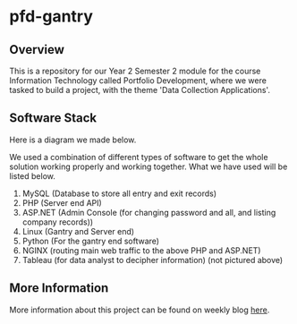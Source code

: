 # pfd-gantry
## Overview
This is a repository for our Year 2 Semester 2 module for the course Information Technology called Portfolio Development, where we were tasked to build a project, with the theme 'Data Collection Applications'.
## Software Stack
Here is a diagram we made below.

We used a combination of different types of software to get the whole solution working properly and working together. What we have used will be listed below.
1. MySQL (Database to store all entry and exit records)
2. PHP (Server end API)
3. ASP.NET (Admin Console (for changing password and all, and listing company records))
4. Linux (Gantry and Server end)
5. Python (For the gantry end software)
6. NGINX (routing main web traffic to the above PHP and ASP.NET)
7. Tableau (for data analyst to decipher information) (not pictured above)
## More Information
More information about this project can be found on weekly blog [here](https://leezhiwei.github.io/pfd-blog).
